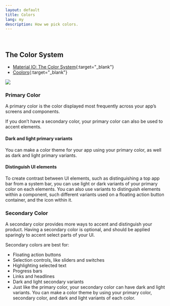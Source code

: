 ```yaml
---
layout: default
title: Colors
lang: my
description: How we pick colors.
---
```




<br>

## The Color System

* [Material IO: The Color System](https://material.io/design/color/the-color-system.html#){:target="_blank"}
* [Coolors](https://coolors.co/){:target="_blank"}

<img src='https://lh3.googleusercontent.com/mREjtLa3k4aMbymnPQ-rno1-B9C5mIRKZQySL1vZ5capZRzDZyIPPfaaLZTEEV7lclXBN-HdPFovjbf5uWv4qOrd-12CsiaRiqTfUIFdXJNrkc_xfx6FvEcLdc6uaPoSEc6TWhMv6g=w800' />

### Primary Color

A primary color is the color displayed most frequently across your app’s screens and components.

If you don’t have a secondary color, your primary color can also be used to accent elements.

#### Dark and light primary variants

You can make a color theme for your app using your primary color, as well as dark and light primary variants.

#### Distinguish UI elements

To create contrast between UI elements, such as distinguishing a top app bar from a system bar, you can use light or dark variants of your primary color on each elements. You can also use variants to distinguish elements within a component, such different variants used on a floating action button container, and the icon within it.

### Secondary Color

A secondary color provides more ways to accent and distinguish your product. Having a secondary color is optional, and should be applied sparingly to accent select parts of your UI.

Secondary colors are best for:

* Floating action buttons
* Selection controls, like sliders and switches
* Highlighting selected text
* Progress bars
* Links and headlines
* Dark and light secondary variants
* Just like the primary color, your secondary color can have dark and light variants. You can make a color theme by using your primary color, secondary color, and dark and light variants of each color.